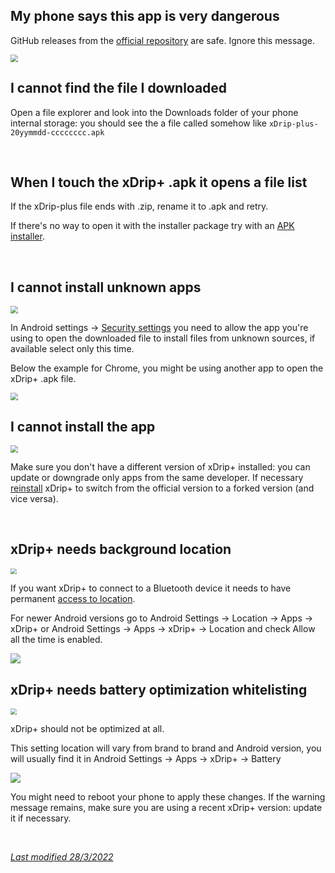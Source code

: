## My phone says this app is very dangerous

GitHub releases from the [official repository](https://github.com/NightscoutFoundation/xDrip/releases) are safe. Ignore this message.

<img src="../images/Install18.png" style="zoom:75%;" />

</br>

## I cannot find the file I downloaded

Open a file explorer and look into the Downloads folder of your phone internal storage: you should see the a file called somehow like `xDrip-plus-20yymmdd-cccccccc.apk`

</br>

## When I touch the xDrip+ .apk it opens a file list

If the xDrip-plus file ends with .zip, rename it to .apk and retry.

If there's no way to open it with the installer package try with an [APK installer](https://play.google.com/store/apps/details?id=com.apkinstaller.ApkInstaller).

</br>

## I cannot install unknown apps

<img src="../images/Install19.png" style="zoom:75%;" />

In Android settings -> [Security settings](https://developer.android.com/distribute/marketing-tools/alternative-distribution#unknown-sources) you need to allow the app you're using to open the downloaded file to install files from unknown sources, if available select only this time.

Below the example for Chrome, you might be using another app to open the xDrip+ .apk file.

<img src="../images/Install20.png" style="zoom:75%;" />

</br>

## I cannot install the app

<img src="../images/Install23.png" style="zoom:75%;" />

Make sure you don't have a different version of xDrip+ installed: you can update or downgrade only apps from the same developer. If necessary [reinstall](../reinstall) xDrip+ to switch from the official version to a forked version (and vice versa).

</br>

## xDrip+ needs background location

<img src="../images/Install21.png" style="zoom:60%;" />

If you want xDrip+ to connect to a Bluetooth device it needs to have permanent [access to location](../../install/prerequisites/#enable-location).

For newer Android versions go to Android Settings -> Location -> Apps -> xDrip+ or Android Settings -> Apps -> xDrip+ -> Location and check Allow all the time is enabled.

<img src="../images/Install21b.png" style="zoom:100%;" />

</br>

## xDrip+ needs battery optimization whitelisting

<img src="../images/Install22.png" style="zoom:60%;" />

xDrip+ should not be optimized at all.

This setting location will vary from brand to brand and Android version, you will usually find it in Android Settings -> Apps -> xDrip+ -> Battery

<img src="../images/Install22b.png" style="zoom:100%;" />

You might need to reboot your phone to apply these changes. If the warning message remains, make sure you are using a recent xDrip+ version: update it if necessary.

</br>

[*Last modified 28/3/2022*](https://github.com/NightscoutFoundation/xDrip/releases/tag/2022.03.27)
